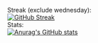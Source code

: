 Streak (exclude wednesday):
<br>
[![GitHub Streak](https://streak-stats.demolab.com?user=1001bit&theme=transparent&hide_border=true&card_width=700&exclude_days=Wed)](https://git.io/streak-stats)
<br>
Stats:
<br>
[![Anurag's GitHub stats](https://github-readme-stats.vercel.app/api?username=1001bit&theme=dark)](https://github.com/anuraghazra/github-readme-stats)
